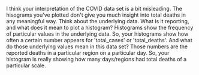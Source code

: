 I think your interpretation of the COVID data set is a bit misleading.  The hisograms you've plotted don't give you much insight into total deaths in any meaningful way.  Think about the underlying data.  What is it reporting, and what does it mean to plot a histogram?  Histograms show the frequency of particular values in the underlying data.  So, your histograms show how often a certain number appears for 'total_cases' or 'total_deaths'.  And what do those underlying values mean in this data set?  Those numbers are the reported deaths in a particular region on a particular day.  So, your histogram is really showing how many days/regions had total deaths of a particular scale.


